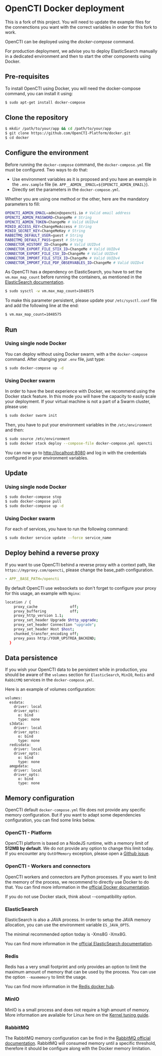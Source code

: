 # OpenCTI Docker deployment
This is a fork of this project. You will need to update the example files for the connenctions you want with the correct variables in order for this fork to work.

OpenCTI can be deployed using the *docker-compose* command.

For production deployment, we advise you to deploy ElasticSearch manually in a dedicated environment and then to start the other components using Docker.

## Pre-requisites

To install OpenCTI using Docker, you will need the docker-compose command, you can install it using:

```bash
$ sudo apt-get install docker-compose
```

## Clone the repository

```bash
$ mkdir /path/to/your/app && cd /path/to/your/app
$ git clone https://github.com/OpenCTI-Platform/docker.git
$ cd docker
```

## Configure the environment

Before running the `docker-compose` command, the `docker-compose.yml` file must be configured.  Two ways to do that:

- Use environment variables as it is proposed and you have an exemple in the `.env.sample` file (ie. `APP__ADMIN__EMAIL=${OPENCTI_ADMIN_EMAIL}`).
- Directly set the parameters in the `docker-compose.yml`.

 Whether you are using one method or the other, here are the mandatory parameters to fill:

```bash
OPENCTI_ADMIN_EMAIL=admin@opencti.io # Valid email address
OPENCTI_ADMIN_PASSWORD=ChangeMe # String
OPENCTI_ADMIN_TOKEN=ChangeMe # Valid UUIDv4
MINIO_ACCESS_KEY=ChangeMeAccess # String
MINIO_SECRET_KEY=ChangeMeKey # String
RABBITMQ_DEFAULT_USER=guest # String
RABBITMQ_DEFAULT_PASS=guest # String
CONNECTOR_HISTORY_ID=ChangeMe # Valid UUIDv4
CONNECTOR_EXPORT_FILE_STIX_ID=ChangeMe # Valid UUIDv4
CONNECTOR_EXPORT_FILE_CSV_ID=ChangeMe # Valid UUIDv4
CONNECTOR_IMPORT_FILE_STIX_ID=ChangeMe # Valid UUIDv4
CONNECTOR_IMPORT_FILE_PDF_OBSERVABLES_ID=ChangeMe # Valid UUIDv4
```

As OpenCTI has a dependency on ElasticSearch, you have to set the `vm.max_map_count` before running the containers, as mentioned in the [ElasticSearch documentation](https://www.elastic.co/guide/en/elasticsearch/reference/current/docker.html#docker-cli-run-prod-mode).

```bash
$ sudo sysctl -w vm.max_map_count=1048575

```

To make this parameter persistent, please update your `/etc/sysctl.conf` file and add the following line at the end:

```bash
$ vm.max_map_count=1048575
```

## Run

### Using single node Docker

You can deploy without using Docker swarm, with a the `docker-compose` command. After changing your `.env` file, just type:

```bash
$ sudo docker-compose up -d
```

### Using Docker swarm

In order to have the best experience with Docker, we recommend using the Docker stack feature. In this mode you will have the capacity to easily scale your deployment. If your virtual machine is not a part of a Swarm cluster, please use:

```bash
$ sudo docker swarm init
```

Then, you have to put your environment variables in the `/etc/environment` and then:

```bash
$ sudo source /etc/environment
$ sudo docker stack deploy --compose-file docker-compose.yml opencti
```

You can now go to [http://localhost:8080](http://localhost:8080/) and log in with the credentials configured in your environment variables.

## Update

### Using single node Docker

```bash
$ sudo docker-compose stop
$ sudo docker-compose pull
$ sudo docker-compose up -d
```

### Using Docker swarm

For each of services, you have to run the following command:

```bash
$ sudo docker service update --force service_name
```

## Deploy behind a reverse proxy

If you want to use OpenCTI behind a reverse proxy with a context path, like `https://myproxy.com/opencti`, please change the base_path configuration.

```yaml
- APP__BASE_PATH=/opencti
```

By default OpenCTI use websockets so don't forget to configure your proxy for this usage, an example with `Nginx`:

```bash
location / {
    proxy_cache               off;
    proxy_buffering           off;
    proxy_http_version 1.1;
    proxy_set_header Upgrade $http_upgrade;
    proxy_set_header Connection "upgrade";
    proxy_set_header Host $host;
    chunked_transfer_encoding off;
    proxy_pass http:/YOUR_UPSTREA_BACKEND;
  }
```

## Data persistence

If you wish your OpenCTI data to be persistent while in production, you should be aware of the `volumes` section for `ElasticSearch`, `MinIO`, `Redis` and `RabbitMQ` services in the `docker-compose.yml`.

Here is an example of volumes configuration:

```
volumes:
  esdata:
    driver: local
    driver_opts:
      o: bind
      type: none
  s3data:
    driver: local
    driver_opts:
      o: bind
      type: none      
  redisdata:
    driver: local
    driver_opts:
      o: bind
      type: none
  amqpdata:
    driver: local
    driver_opts:
      o: bind
      type: none
```

## Memory configuration

OpenCTI default `docker-compose.yml` file does not provide any specific memory configuration. But if you want to adapt some dependencies configuration, you can find some links below.

### OpenCTI - Platform

OpenCTI platform is based on a NodeJS runtime, with a memory limit of **512MB by default**. We do not provide any option to change this limit today. If you encounter any `OutOfMemory` exception, please open a [Github issue](https://github.com/OpenCTI-Platform/opencti/issues/new?assignees=&labels=&template=bug_report.md&title=).

### OpenCTI - Workers and connectors

OpenCTI workers and connectors are Python processes. If you want to limit the memory of the process, we recommend to directly use Docker to do that. You can find more information in the [official Docker documentation](https://docs.docker.com/compose/compose-file/).

If you do not use Docker stack, think about --compatibility option.

### ElasticSearch

ElasticSearch is also a JAVA process. In order to setup the JAVA memory allocation, you can use the environment variable `ES_JAVA_OPTS`.

The minimal recommended option today is -Xms8G -Xmx8G.

You can find more information in the [official ElasticSearch documentation](https://www.elastic.co/guide/en/elasticsearch/reference/current/docker.html).

### Redis

Redis has a very small footprint and only provides an option to limit the maximum amount of memory that can be used by the process. You can use the option `--maxmemory` to limit the usage.

You can find more information in the [Redis docker hub](https://hub.docker.com/r/bitnami/redis/).

### MinIO

MinIO is a small process and does not require a high amount of memory. More information are available for Linux here on the [Kernel tuning guide](https://github.com/minio/minio/tree/master/docs/deployment/kernel-tuning).

### RabbitMQ

The RabbitMQ memory configuration can be find in the [RabbitMQ official documentation](https://www.rabbitmq.com/memory.html). RabbitMQ will consumed memory until a specific threshold, therefore it should be configure along with the Docker memory limitation.